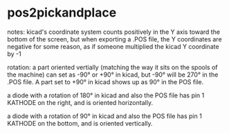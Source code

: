# pos2pickandplace

notes: kicad's coordinate system counts positively in the Y axis toward the
bottom of the screen, but when exporting a .POS file, the Y coordinates are
negative for some reason, as if someone multiplied the kicad Y coordinate by -1

rotation:  a part oriented vertially (matching the way it sits on the spools of
the machine) can set as -90° or +90° in kicad, but -90° will be 270° in the
.POS file.  A part set to +90° in kicad shows up as 90° in the POS file.

a diode with a rotation of 180° in kicad and also the POS file has pin 1
KATHODE on the right, and is oriented horizontally.

a diode with a rotation of 90° in kicad and also the POS file has pin 1 KATHODE
on the bottom, and is oriented vertically.
